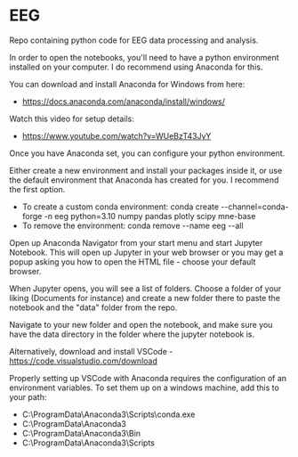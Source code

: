 # EEG
Repo containing python code for EEG data processing and analysis.

In order to open the notebooks, you'll need to have a python environment installed on your computer. I do recommend using Anaconda for this.

You can download and install Anaconda for Windows from here: 
- https://docs.anaconda.com/anaconda/install/windows/ 

Watch this video for setup details: 
- https://www.youtube.com/watch?v=WUeBzT43JyY 

Once you have Anaconda set, you can configure your python environment.

Either create a new environment and install your packages inside it, or use the default environment that Anaconda has created for you. I recommend the first option.

- To create a custom conda environment: conda create --channel=conda-forge -n eeg python=3.10 numpy pandas plotly scipy mne-base
- To remove the environment: conda remove --name eeg --all

Open up Anaconda Navigator from your start menu and start Jupyter Notebook.
This will open up Jupyter in your web browser or you may get a popup asking you how to open the HTML file - choose your default browser.

When Jupyter opens, you will see a list of folders. Choose a folder of your liking (Documents for instance) and create a new folder there to paste the notebook and the "data" folder from the repo.

Navigate to your new folder and open the notebook, and make sure you have the data directory in the folder where the jupyter notebook is.

Alternatively, download and install VSCode - https://code.visualstudio.com/download

Properly setting up VSCode with Anaconda requires the configuration of an environment variables. To set them up on a windows machine, add this to your path:
  - C:\ProgramData\Anaconda3\Scripts\conda.exe
  - C:\ProgramData\Anaconda3
  - C:\ProgramData\Anaconda3\Bin
  - C:\ProgramData\Anaconda3\Scripts
